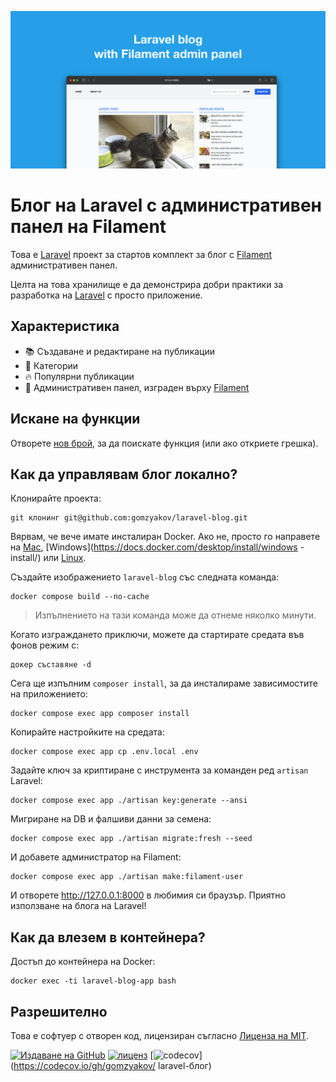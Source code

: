 ![Блог на Laravel с административен панел на Filament](../docs/social-preview-en.png)

# Блог на Laravel с административен панел на Filament

Това е [Laravel](https://laravel.com) проект за стартов комплект за блог с [Filament](https://filamentphp.com) административен панел.

Целта на това хранилище е да демонстрира добри практики за разработка на [Laravel](https://laravel.com) с просто приложение.

## Характеристика

- 📚 Създаване и редактиране на публикации
- 🥑 Категории
- 🔥 Популярни публикации
- 🎉 Административен панел, изграден върху [Filament](https://filamentphp.com)

## Искане на функции

Отворете [нов брой](https://github.com/gomzyakov/laravel-blog/issues/new), за да поискате функция (или ако откриете грешка).

## Как да управлявам блог локално?

Клонирайте проекта:

``` баш
git клонинг git@github.com:gomzyakov/laravel-blog.git
```

Вярвам, че вече имате инсталиран Docker. Ако не, просто го направете на [Mac](https://docs.docker.com/desktop/install/mac-install/), [Windows](https://docs.docker.com/desktop/install/windows -install/) или [Linux](https://docs.docker.com/desktop/install/linux-install/).

Създайте изображението `laravel-blog` със следната команда:

``` баш
docker compose build --no-cache
```

> Изпълнението на тази команда може да отнеме няколко минути.

Когато изграждането приключи, можете да стартирате средата във фонов режим с:

``` баш
докер съставяне -d
```

Сега ще изпълним `composer install`, за да инсталираме зависимостите на приложението:

``` баш
docker compose exec app composer install
```

Копирайте настройките на средата:

``` баш
docker compose exec app cp .env.local .env
```

Задайте ключ за криптиране с инструмента за команден ред `artisan` Laravel:

``` баш
docker compose exec app ./artisan key:generate --ansi
```

Мигриране на DB и фалшиви данни за семена:

``` баш
docker compose exec app ./artisan migrate:fresh --seed
```

И добавете администратор на Filament:

``` баш
docker compose exec app ./artisan make:filament-user
```

И отворете http://127.0.0.1:8000 в любимия си браузър. Приятно използване на блога на Laravel!

## Как да влезем в контейнера?

Достъп до контейнера на Docker:

``` баш
docker exec -ti laravel-blog-app bash
```

## Разрешително

Това е софтуер с отворен код, лицензиран съгласно [Лиценза на MIT](https://github.com/gomzyakov/php-code-style/blob/main/LICENSE).


[![Издаване на GitHub](https://img.shields.io/github/release/gomzyakov/laravel-blog.svg)](https://github.com/gomzyakov/laravel-blog/releases/latest)
[![лиценз](https://img.shields.io/badge/License-MIT-green.svg)](https://github.com/gomzyakov/laravel-blog/blob/development/LICENSE)
[![codecov](https://codecov.io/gh/gomzyakov/laravel-blog/branch/main/graph/badge.svg?token=4CYTVMVUYV)](https://codecov.io/gh/gomzyakov/ laravel-блог)
